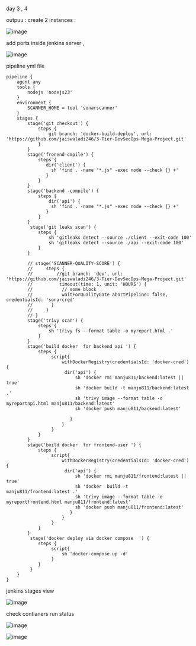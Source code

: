 day 3 , 4 

outpuu : 
create 2 instances : 

![image](https://github.com/user-attachments/assets/2dc65223-4b68-413d-9784-98e0fa00df80)


add ports inside jenkins server , 

![image](https://github.com/user-attachments/assets/62093d87-cf5f-4f9c-be62-d5084d5caf7c)


pipeline yml file 

```
pipeline {
    agent any
    tools {
        nodejs 'nodejs23'
    }
    environment {
        SCANNER_HOME = tool 'sonarscanner'
    }
    stages {
        stage('git checkout') {
            steps {
                git branch: 'docker-build-deploy', url: 'https://github.com/jaiswaladi246/3-Tier-DevSecOps-Mega-Project.git'
            }
        }
        stage('fronend-cmpile') {
            steps {
               dir('client') {
                 sh 'find . -name "*.js" -exec node --check {} +'
               }
            }
        }
        stage('backend -compile') {
            steps {
                dir('api') {
                 sh 'find . -name "*.js" -exec node --check {} +'
               }
            }
        }
         stage('git leaks scan') {
            steps {
                sh 'gitleaks detect --source ./client --exit-code 100'
                sh 'gitleaks detect --source ./api --exit-code 100'
            }
        }
        
        // stage('SCANNER-QUALITY-SCORE') {
        //     steps {
        //         //git branch: 'dev', url: 'https://github.com/jaiswaladi246/3-Tier-DevSecOps-Mega-Project.git'
        //          timeout(time: 1, unit: 'HOURS') {
        //           // some block
        //           waitForQualityGate abortPipeline: false, credentialsId: 'sonarcred'
        //       }
        //     }
        // }
        stage('trivy scan') {
            steps {
                sh 'trivy fs --format table -o myreport.html .'
            }
        }
        stage('build docker  for backend api ') {
            steps {
                 script{
                     withDockerRegistry(credentialsId: 'docker-cred') {
                      dir('api') {
                          sh 'docker rmi manju811/backend:latest || true'
                          sh 'docker build -t manju811/backend:latest .'
                          sh 'trivy image --format table -o myreportapi.html manju811/backend:latest'
                          sh 'docker push manju811/backend:latest'
                          
                        }
                     }
                 }
            }
        }
        stage('build docker  for frontend-user ') {
            steps {
                 script{
                     withDockerRegistry(credentialsId: 'docker-cred') {
                      dir('api') {
                          sh 'docker rmi manju811/frontend:latest || true'
                          sh 'docker  build -t manju811/frontend:latest .'
                          sh 'trivy image --format table -o myreportfrontend.html manju811/frontend:latest'
                          sh 'docker push manju811/frontend:latest'
                        }
                     }
                 }
            }
        }
         stage('docker deploy via docker compose  ') {
            steps {
                 script{
                     sh 'docker-compose up -d'
                 }
            }
         }
    } 
}

```

jenkins stages view 

![image](https://github.com/user-attachments/assets/41422369-3de5-443e-ba0e-6eedfbca1df1)


check contianers run status 

![image](https://github.com/user-attachments/assets/96213bd7-0ef0-4b2a-be67-0d48008ad6c1)



![image](https://github.com/user-attachments/assets/b376aa70-588e-43ef-9212-20bb6cba86aa)

